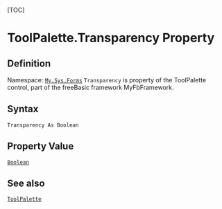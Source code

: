 [TOC]
# ToolPalette.Transparency Property

## Definition
Namespace: [`My.Sys.Forms`](My.Sys.Forms.md)
`Transparency` is property of the ToolPalette control, part of the freeBasic framework MyFbFramework.
## Syntax
```freeBasic
Transparency As Boolean
```
## Property Value
[`Boolean`]("https://www.freebasic.net/wiki/KeyPgBoolean")
## See also
[`ToolPalette`](ToolPalette.md)
